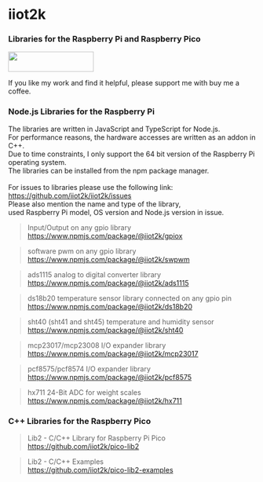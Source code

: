 # iiot2k

### Libraries for the Raspberry Pi and Raspberry Pico

<a href="https://www.buymeacoffee.com/iiot2ka" target="_blank"><img src="https://cdn.buymeacoffee.com/buttons/default-blue.png" height="41" width="174"></a><br>

If you like my work and find it helpful, please support me with buy me a coffee.

### Node.js Libraries for the Raspberry Pi
The libraries are written in JavaScript and TypeScript for Node.js.<br>
For performance reasons, the hardware accesses are written as an addon in C++.<br>
Due to time constraints, I only support the 64 bit version of the Raspberry Pi operating system.<br>
The libraries can be installed from the npm package manager.<br>
<br>
For issues to libraries please use the following link:<br>
https://github.com/iiot2k/iiot2k/issues<br>
Please also mention the name and type of the library,<br>
used Raspberry Pi model, OS version and Node.js version in issue.<br>

>Input/Output on any gpio library<br>
https://www.npmjs.com/package/@iiot2k/gpiox<br>

>software pwm on any gpio library<br>
https://www.npmjs.com/package/@iiot2k/swpwm

>ads1115 analog to digital converter library<br>
https://www.npmjs.com/package/@iiot2k/ads1115

>ds18b20 temperature sensor library connected on any gpio pin<br>
https://www.npmjs.com/package/@iiot2k/ds18b20<br>

>sht40 (sht41 and sht45) temperature and humidity sensor<br>
https://www.npmjs.com/package/@iiot2k/sht40<br>

>mcp23017/mcp23008 I/O expander library<br>
https://www.npmjs.com/package/@iiot2k/mcp23017<br>

>pcf8575/pcf8574 I/O expander library<br>
https://www.npmjs.com/package/@iiot2k/pcf8575<br>

>hx711 24-Bit ADC for weight scales<br>
https://www.npmjs.com/package/@iiot2k/hx711<br>

### C++ Libraries for the Raspberry Pico

>Lib2 - C/C++ Library for Raspberry Pi Pico<br>
https://github.com/iiot2k/pico-lib2<br>

>Lib2 - C/C++ Examples<br>
https://github.com/iiot2k/pico-lib2-examples<br>


